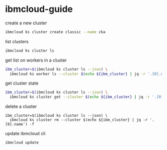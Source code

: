 # ibmcloud-guide

create a new cluster
```bash
ibmcloud ks cluster create classic --name cka
```

list clusters
```bash
ibmcloud ks cluster ls 
```

get list on workers in a cluster
```bash
ibm_cluster=$(ibmcloud ks cluster ls --json) \
  ibmcloud ks worker ls --cluster $(echo ${ibm_cluster} | jq -r '.[0].name')
```

get cluster state
```bash
ibm_cluster=$(ibmcloud ks cluster ls --json) \
  ibmcloud ks cluster get --cluster $(echo ${ibm_cluster} | jq -r '.[0].name')
```

delete a cluster
```
ibm_cluster=$(ibmcloud ks cluster ls --json) \
  ibmcloud ks cluster rm --cluster $(echo ${ibm_cluster} | jq -r '.[0].name') -f
```

update ibmcloud cli
```bash
ibmcloud update
```

